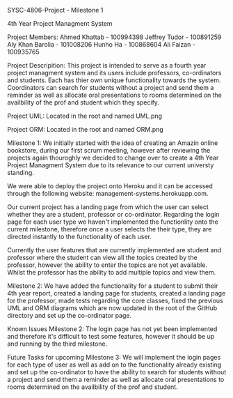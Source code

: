 SYSC-4806-Project - Milestone 1

4th Year Project Managment System 

Project Members:
Ahmed Khattab - 100994398
Jeffrey Tudor - 100891259
Aly Khan Barolia - 101008206
Hunho Ha - 100868604
Ali Faizan - 100935765


Project Descripition:
This project is intended to serve as a fourth year project managment system and its users include professors, co-ordinators and students. Each has thier own unique functionality towards the system. Coordinators can search for students without a project and send them a reminder as well as allocate oral presentations to rooms determined on the availbility of the prof and student which they specify. 


Project UML:
Located in the root and named UML.png


Project ORM:
Located in the root and named ORM.png


Milestone 1:
We initially started with the idea of creating an Amazin online bookstore, during our first scrum meeting, however after reviewing the projects again thouroghly we decided to change over to create a 4th Year Project Managment System due to its relevance to our current universty standing. 

We were able to deploy the project onto Heroku and it can be accessed through the following website: management-systems.herokuapp.com.

Our current project has a landing page from which the user can select whether they are a student, professor or co-ordinator. Regarding the login page for each user type we haven't implemented the functionlity onto the current milestone, therefore once a user selects the their type, they are directed instantly to the functionality of each user. 

Currently the user features that are currently implemented are student and professor where the student can view all the topics created by the professor, however the ability to enter the topics are not yet available. Whilst the professor has the ability to add multiple topics and view them.

Milestone 2:
We have added the functionality for a student to submit their 4th year report, created a landing page for students, created a landing page for the professor, made tests regarding the core classes, fixed the previous UML and ORM diagrams which are now updated in the root of the GitHub directory and set up the co-ordinator page.

Known Issues Milestone 2:
The login page has not yet been implemented and therefore it's difficult to test some features, however it should be up and running by the third milestone. 


Future Tasks for upcoming Milestone 3:
We will implement the login pages for each type of user as well as add on to the functionality already existing and set up the co-ordinator to have the ability to search for students without a project and send them a reminder as well as allocate oral presentations to rooms determined on the availbility of the prof and student.





